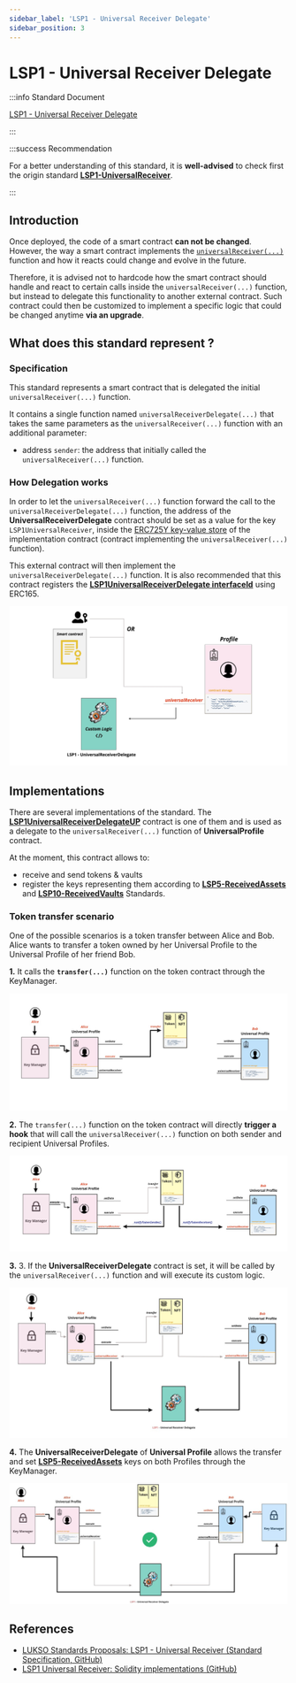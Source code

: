 ```yaml
---
sidebar_label: 'LSP1 - Universal Receiver Delegate'
sidebar_position: 3
---
```


# LSP1 - Universal Receiver Delegate

:::info Standard Document

[LSP1 - Universal Receiver Delegate](https://github.com/lukso-network/LIPs/blob/main/LSPs/LSP-1-UniversalReceiver.md#specification-of-the-universalreceiverdelegate)

:::

:::success Recommendation

For a better understanding of this standard, it is **well-advised** to check first the origin standard **[LSP1-UniversalReceiver](../generic-standards/02-lsp1-universal-receiver.md)**.

:::

## Introduction

Once deployed, the code of a smart contract **can not be changed**. However, the way a smart contract implements the [`universalReceiver(...)`](../smart-contracts/lsp0-erc725-account.md#universalreceiver) function and how it reacts could change and evolve in the future.

Therefore, it is advised not to hardcode how the smart contract should handle and react to certain calls inside the `universalReceiver(...)` function, but instead to delegate this functionality to another external contract. Such contract could then be customized to implement a specific logic that could be changed anytime **via an upgrade**.

## What does this standard represent ?

### Specification

This standard represents a smart contract that is delegated the initial `universalReceiver(...)` function.

It contains a single function named `universalReceiverDelegate(...)` that takes the same parameters as the `universalReceiver(...)` function with an additional parameter:

- address `sender`: the address that initially called the `universalReceiver(...)` function.

### How Delegation works

In order to let the `universalReceiver(...)` function forward the call to the `universalReceiverDelegate(...)` function, the address of the **UniversalReceiverDelegate** contract should be set as a value for the key `LSP1UniversalReceiver`, inside the [ERC725Y key-value store](https://github.com/ERC725Alliance/erc725/blob/main/docs/ERC-725.md#erc725y) of the implementation contract (contract implementing the `universalReceiver(...)` function).

This external contract will then implement the `universalReceiverDelegate(...)` function. It is also recommended that this contract registers the **[LSP1UniversalReceiverDelegate interfaceId](../smart-contracts/interface-ids.md)** using ERC165.

![ur-delegate-transaction](../../../static/img/ur-delegate-transaction.jpeg)

## Implementations

There are several implementations of the standard. The **[LSP1UniversalReceiverDelegateUP](../smart-contracts/lsp1-universal-receiver-delegate-up.md)** contract is one of them and is used as a delegate to the `universalReceiver(...)` function of **UniversalProfile** contract.

At the moment, this contract allows to:

- receive and send tokens & vaults
- register the keys representing them according to **[LSP5-ReceivedAssets](https://github.com/lukso-network/LIPs/blob/main/LSPs/LSP-5-ReceivedAssets.md)** and **[LSP10-ReceivedVaults](https://github.com/lukso-network/LIPs/blob/main/LSPs/LSP-10-ReceivedVaults.md)** Standards.

### Token transfer scenario

One of the possible scenarios is a token transfer between Alice and Bob. Alice wants to transfer a token owned by her Universal Profile to the Universal Profile of her friend Bob.

**1.** It calls the **`transfer(...)`** function on the token contract through the KeyManager.

![executing transfer function](../../../static/img/token-transfer-1.jpg)

**2.** The `transfer(...)` function on the token contract will directly **trigger a hook** that will call the `universalReceiver(...)` function on both sender and recipient Universal Profiles.

![token contract hooks calling universalReceiver function](../../../static/img/token-transfer-2.jpg)

**3.** 3. If the **UniversalReceiverDelegate** contract is set, it will be called by the `universalReceiver(...)` function and will execute its custom logic.

![universalReceiver function calling UniversalReceiverDelegate contract](../../../static/img/token-transfer-3.jpg)

**4.** The **UniversalReceiverDelegate** of **Universal Profile** allows the transfer and set **[LSP5-ReceivedAssets](https://github.com/lukso-network/LIPs/blob/main/LSPs/LSP-5-ReceivedAssets.md)** keys on both Profiles through the KeyManager.

![UniversalReceiverDelegate setting keys on profile](../../../static/img/token-transfer-4.jpg)

## References

- [LUKSO Standards Proposals: LSP1 - Universal Receiver (Standard Specification, GitHub)](https://github.com/lukso-network/LIPs/blob/main/LSPs/LSP-1-UniversalReceiver.md)
- [LSP1 Universal Receiver: Solidity implementations (GitHub)](https://github.com/lukso-network/lsp-universalprofile-smart-contracts/tree/develop/contracts/LSP1UniversalReceiver)
